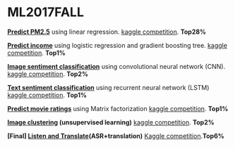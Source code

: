 # ML2017FALL

**[Predict PM2.5](https://github.com/thtang/ML2017FALL/tree/master/hw1)** using linear regression. 
[kaggle competition](https://www.kaggle.com/c/ml-2017fall-hw1). **Top28%**

**[Predict income](https://github.com/thtang/ML2017FALL/tree/master/hw2)** using logistic regression and gradient boosting tree.
[kaggle competition](https://www.kaggle.com/c/ml-2017fall-hw2). **Top1%**

**[Image sentiment classification](https://github.com/thtang/ML2017FALL/tree/master/hw3)** using convolutional neural network (CNN).
[kaggle competition](https://www.kaggle.com/c/ml-2017fall-hw3). **Top2%**

**[Text sentiment classification](https://github.com/thtang/ML2017FALL/tree/master/hw4)** using recurrent neural network (LSTM)
[kaggle competition](https://www.kaggle.com/c/ml-2017fall-hw4). **Top1%**

**[Predict movie ratings](https://github.com/thtang/ML2017FALL/tree/master/hw5)** using Matrix factorization
[kaggle competition](https://www.kaggle.com/c/ml2017-fall-hw5). **Top1%**

**[Image clustering](https://github.com/thtang/ML2017FALL/tree/master/hw6) (unsupervised learning)**
[kaggle competition](https://www.kaggle.com/c/ml2017fall-hw6). **Top2%**

**[Final] [Listen and Translate](https://github.com/thtang/ML2017FALL/tree/master/final)(ASR+translation)** [Kaggle competition](https://www.kaggle.com/c/ml2017fallfinaltaiwanese/).**Top6%**
